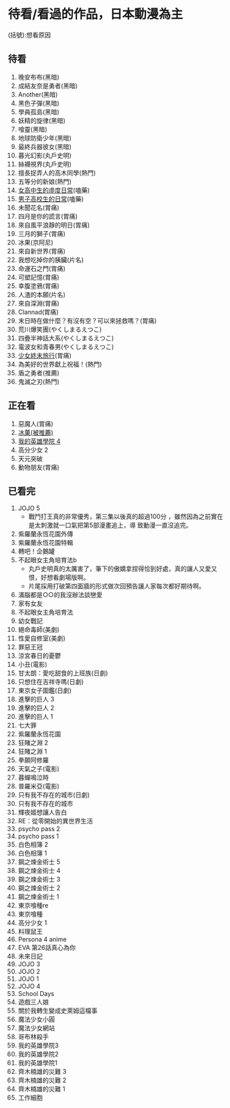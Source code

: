 # 待看/看過的作品，日本動漫為主
(括號):想看原因

待看
---
1. 晚安布布(黑暗)
1. 成結友奈是勇者(黑暗)
1. Another(黑暗)
1. 黑色子彈(黑暗)
1. 學員孤島(黑暗)
1. 妖精的旋律(黑暗)
1. 喰靈(黑暗)
1. 地球防衛少年(黑暗)
1. 最終兵器彼女(黑暗)
1. 暮光幻影(丸戶史明)
1. 絲襪視界(丸戶史明)
1. 擅長捉弄人的高木同學(熱門)
1. 五等分的新娘(熱門)
1. [女高中生的虛度日常](https://www.youtube.com/playlist?list=PL12UaAf_xzfpb1Ol0HM8VurDLKBKHeeeM)(嗑藥)
1. [男子高校生的日常](https://www.youtube.com/playlist?list=PL12UaAf_xzfojefQl6EuqrnlyEZNdoFrz)(嗑藥)
1. 未聞花名(胃痛)
1. 四月是你的謊言(胃痛)
1. 來自風平浪靜的明日(胃痛)
1. 三月的獅子(胃痛)
1. 冰果(京阿尼)
1. 來自新世界(胃痛)
1. 我想吃掉你的胰臟(片名)
1. 命運石之門(胃痛)
1. 可塑記憶(胃痛)
1. 幸腹塗鴉(胃痛)
1. 人渣的本願(片名)
1. 來自深淵(胃痛)
1. Clannad(胃痛)
1. 末日時在做什麼？有沒有空？可以來拯救嗎？(胃痛)
1. 荒川爆笑團(やくしまるえつこ)
1. 四疊半神話大系(やくしまるえつこ)
1. 電波女和青春男(やくしまるえつこ)
1. [少女終末旅行](https://www.youtube.com/playlist?list=PL12UaAf_xzfrPjL1Xad3Q9Xw7n1uberxc)(胃痛)
1. 為美好的世界獻上祝福！(熱門)
1. 盾之勇者(推薦)
1. 鬼滅之刃(熱門)

正在看
---
1. 惡魔人(胃痛)
1. [冰菓(被推薦)](https://www.youtube.com/playlist?list=PL12UaAf_xzfpKB3uUvYYbxg3UBOxBZfDl)
1. [我的英雄學院 4](https://ani.gamer.com.tw/animeVideo.php?sn=13846)
1. 高分少女 2
1. 天元突破
1. 動物朋友(胃痛)

已看完
---
1. JOJO 5
    - 戰鬥打王真的非常優秀，第三集以後真的超過100分
，雖然因為之前實在是太刺激就一口氣把第5部漫畫追上，導
致動漫一直沒追完。
1. 紫羅蘭永恆花園外傳
1. 紫羅蘭永恆花園特輯
1. 轉吧！企鵝罐
1. 不起眼女主角培育法b
    - 丸戶史明真的太厲害了，筆下的傲嬌拿捏得恰到好處，真的讓人又愛又恨，好想看劇場版啊。
    - 片尾採用打破第四面牆的形式做次回預告讓人家每次都好期待啊。
1. 滿腦都是○○的我沒辦法談戀愛
1. 家有女友
1. 不起眼女主角培育法
1. 幼女戰記
1. 絕命毒師(美劇)
1. 性愛自修室(美劇)
1. 罪惡王冠
1. 涼宮春日的憂鬱
1. 小丑(電影)
1. 甘太朗：愛吃甜食的上班族(日劇)
1. 只想住在吉祥寺嗎(日劇)
1. 東京女子圖鑑(日劇)
1. 進擊的巨人 3
1. 進擊的巨人 2
1. 進擊的巨人 1
1. 七大罪
1. 紫羅蘭永恆花園
1. 狂賭之淵 2
1. 狂賭之淵 1
1. 拳願阿修羅
1. 天氣之子(電影)
1. 暮蟬鳴泣時
1. 普羅米亞(電影)
1. 只有我不存在的城市(日劇)
1. 只有我不存在的城市
1. 輝夜姬想讓人告白
1. RE：從零開始的異世界生活
1. psycho pass 2
1. psycho pass 1
1. 白色相簿 2
1. 白色相簿 1
1. 鋼之煉金術士 5
1. 鋼之煉金術士 4
1. 鋼之煉金術士 3
1. 鋼之煉金術士 2
1. 鋼之煉金術士 1
1. 東京喰種re
1. 東京喰種
1. 高分少女 1
1. 料理鼠王
1. Persona 4 anime
1. EVA 第26話真心為你
1. 未來日記
1. JOJO 3
1. JOJO 2
1. JOJO 1
1. JOJO 4
1. School Days
1. 遊戲三人娘
1. 關於我轉生變成史萊姆這檔事
1. 魔法少女小圓
1. 魔法少女網站
1. 哥布林殺手
1. 我的英雄學院3
1. 我的英雄學院2
1. 我的英雄學院1
1. 齊木楠雄的災難 3
1. 齊木楠雄的災難 2
1. 齊木楠雄的災難 1
1. 工作細胞
